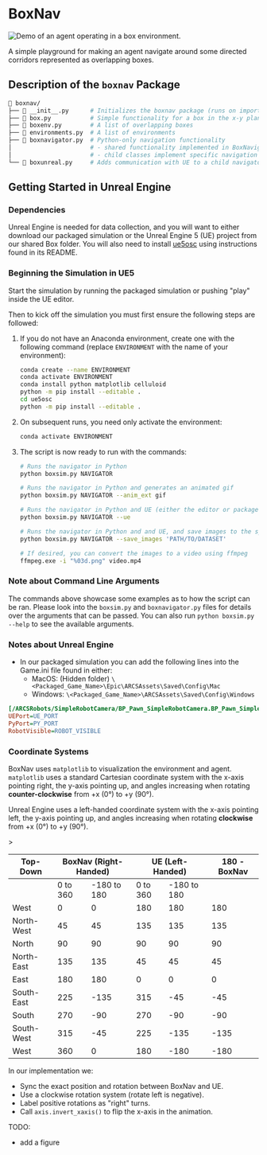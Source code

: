 # BoxNav

![Demo of an agent operating in a box environment.](demo.gif)

A simple playground for making an agent navigate around some directed corridors represented as overlapping boxes.

## Description of the `boxnav` Package

~~~bash
 boxnav/
├──  __init__.py      # Initializes the boxnav package (runs on import)
├──  box.py           # Simple functionality for a box in the x-y plane
├──  boxenv.py        # A list of overlapping boxes
├──  environments.py  # A list of environments
├──  boxnavigator.py  # Python-only navigation functionality
│                      # - shared functionality implemented in BoxNavigatorBase
│                      # - child classes implement specific navigation behaviors
└──  boxunreal.py     # Adds communication with UE to a child navigator
~~~

## Getting Started in Unreal Engine

### Dependencies

Unreal Engine is needed for data collection, and you will want to either download our packaged simulation or the Unreal Engine 5 (UE) project from our shared Box folder. You will also need to install [ue5osc](https://github.com/arcslaboratory/OldenborgAutonomousNavigation/tree/main/ue5osc) using  instructions found in its README.

### Beginning the Simulation in UE5

Start the simulation by running the packaged simulation or pushing "play" inside the UE editor.

Then to kick off the simulation you must first ensure the following steps are followed:

1. If you do not have an Anaconda environment, create one with the following command (replace `ENVIRONMENT` with the name of your environment):

    ~~~bash
    conda create --name ENVIRONMENT
    conda activate ENVIRONMENT
    conda install python matplotlib celluloid
    python -m pip install --editable .
    cd ue5osc
    python -m pip install --editable .
    ~~~

2. On subsequent runs, you need only activate the environment:

    ~~~bash
    conda activate ENVIRONMENT
    ~~~

3. The script is now ready to run with the commands:

    ~~~bash
    # Runs the navigator in Python
    python boxsim.py NAVIGATOR

    # Runs the navigator in Python and generates an animated gif
    python boxsim.py NAVIGATOR --anim_ext gif

    # Runs the navigator in Python and UE (either the editor or packaged simulation)
    python boxsim.py NAVIGATOR --ue

    # Runs the navigator in Python and and UE, and save images to the specified path
    python boxsim.py NAVIGATOR --save_images 'PATH/TO/DATASET'

    # If desired, you can convert the images to a video using ffmpeg
    ffmpeg.exe -i "%03d.png" video.mp4
    ~~~

### Note about Command Line Arguments

The commands above showcase some examples as to how the script can be ran. Please look into the `boxsim.py` and `boxnavigator.py` files for details over the arguments that can be passed. You can also run `python boxsim.py --help` to see the available arguments.

### Notes about Unreal Engine

- In our packaged simulation you can add the following lines into the Game.ini file found in either:
  - MacOS: (Hidden folder) `\<Packaged_Game_Name>\Epic\ARCSAssets\Saved\Config\Mac`
  - Windows: `\<Packaged_Game_Name>\ARCSAssets\Saved\Config\Windows`

~~~ini
[/ARCSRobots/SimpleRobotCamera/BP_Pawn_SimpleRobotCamera.BP_Pawn_SimpleRobotCamera_C]
UEPort=UE_PORT
PyPort=PY_PORT
RobotVisible=ROBOT_VISIBLE
~~~

### Coordinate Systems

BoxNav uses `matplotlib` to visualization the environment and agent. `matplotlib` uses a standard Cartesian coordinate system with the x-axis pointing right, the y-axis pointing up, and angles increasing when rotating **counter-clockwise** from +x (0°) to +y (90°).

Unreal Engine uses a left-handed coordinate system with the x-axis pointing left, the y-axis pointing up, and angles increasing when rotating **clockwise** from +x (0°) to +y (90°).

<table>
  <thead>
    <tr> <th>Top-Down</th> <th colspan="2">BoxNav (Right-Handed)</th> <th colspan="2">UE (Left-Handed)</th>> <th>180 - BoxNav</th> </tr>
  </thead>
  <tbody>
    <tr> <td>&nbsp;</td> <td>0 to 360</td> <td>-180 to 180</td> <td>0 to 360</td> <td>-180 to 180</td> <td>&nbsp;</td> </tr>
    <tr> <td>West</td> <td>0</td> <td>0</td> <td>180</td> <td>180</td> <td>180</td> </tr>
    <tr> <td>North-West</td> <td>45</td> <td>45</td> <td>135</td> <td>135</td> <td>135</td> </tr>
    <tr> <td>North</td> <td>90</td> <td>90</td> <td>90</td> <td>90</td> <td>90</td> </tr>
    <tr> <td>North-East</td> <td>135</td> <td>135</td> <td>45</td> <td>45</td> <td>45</td> </tr>
    <tr> <td>East</td> <td>180</td> <td>180</td> <td>0</td> <td>0</td> <td>0</td> </tr>
    <tr> <td>South-East</td> <td>225</td> <td>-135</td> <td>315</td> <td>-45</td> <td>-45</td> </tr>
    <tr> <td>South</td> <td>270</td> <td>-90</td> <td>270</td> <td>-90</td> <td>-90</td> </tr>
    <tr> <td>South-West</td> <td>315</td> <td>-45</td> <td>225</td> <td>-135</td> <td>-135</td> </tr>
    <tr> <td>West</td> <td>360</td> <td>0</td> <td>180</td> <td>-180</td> <td>-180</td> </tr>
  </tbody>
</table>

In our implementation we:

- Sync the exact position and rotation between BoxNav and UE.
- Use a clockwise rotation system (rotate left is negative).
- Label positive rotations as "right" turns.
- Call `axis.invert_xaxis()` to flip the x-axis in the animation.

TODO:
- add a figure
